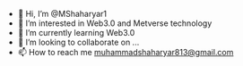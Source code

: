 - 👋 Hi, I’m @MShaharyar1
- 👀 I’m interested in Web3.0 and Metverse technology
- 🌱 I’m currently learning Web3.0
- 💞️ I’m looking to collaborate on ...
- 📫 How to reach me muhammadshaharyar813@gmail.com

<!---
MShaharyar1/MShaharyar1 is a ✨ special ✨ repository because its `README.md` (this file) appears on your GitHub profile.
You can click the Preview link to take a look at your changes.
--->
